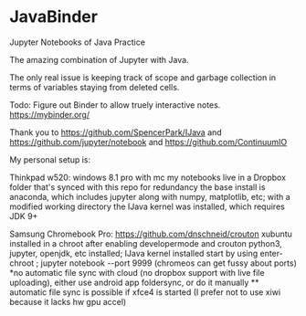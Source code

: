 # JavaBinder
Jupyter Notebooks of Java Practice

The amazing combination of Jupyter with Java.

The only real issue is keeping track of scope and garbage collection in terms of variables staying from deleted cells.

Todo:
Figure out Binder to allow truely interactive notes. 
https://mybinder.org/

Thank you to https://github.com/SpencerPark/IJava and https://github.com/jupyter/notebook and https://github.com/ContinuumIO

My personal setup is:

Thinkpad w520:
  windows 8.1 pro with mc
  my notebooks live in a Dropbox folder that's synced with this repo for redundancy
  the base install is anaconda, which includes jupyter along with numpy, matplotlib, etc; with a modified working directory
  the IJava kernel was installed, which requires JDK 9+
  
Samsung Chromebook Pro:  https://github.com/dnschneid/crouton
  xubuntu installed in a chroot after enabling developermode and crouton
  python3, jupyter, openjdk, etc installed; IJava kernel installed
  start by using enter-chroot ; jupyter notebook --port 9999 (chromeos can get fussy about ports)
  *no automatic file sync with cloud (no dropbox support with live file uploading), either use android app foldersync, or do it manually
  ** automatic file sync is possible if xfce4 is started (I prefer not to use xiwi because it lacks hw gpu accel)
